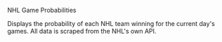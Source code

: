 NHL Game Probabilities

Displays the probability of each NHL team winning for the current day's games. All data is scraped from the NHL's own API.
